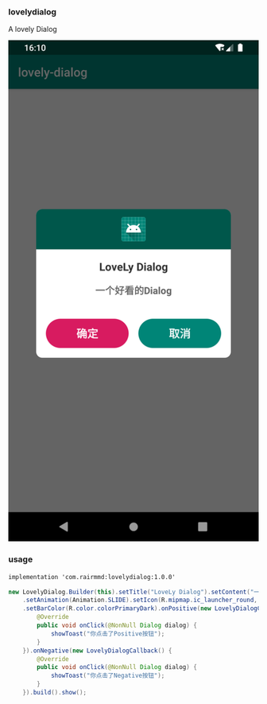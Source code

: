 ### lovelydialog
A lovely Dialog

![0]

### usage
```
implementation 'com.rairmmd:lovelydialog:1.0.0'
```

```java
new LovelyDialog.Builder(this).setTitle("LoveLy Dialog").setContent("一个好看的Dialog")
    .setAnimation(Animation.SLIDE).setIcon(R.mipmap.ic_launcher_round, Icon.VISIBLE)
    .setBarColor(R.color.colorPrimaryDark).onPositive(new LovelyDialogCallback() {
        @Override
        public void onClick(@NonNull Dialog dialog) {
            showToast("你点击了Positive按钮");
        }
    }).onNegative(new LovelyDialogCallback() {
        @Override
        public void onClick(@NonNull Dialog dialog) {
            showToast("你点击了Negative按钮");
        }
    }).build().show();
```
[0]:https://github.com/Rairmmd/lovelydialog/blob/master/device-2019-05-03-161044.png
